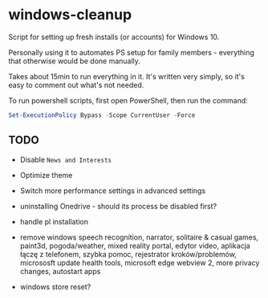 # windows-cleanup
Script for setting up fresh installs (or accounts) for Windows 10. 

Personally using it to automates PS setup for family members - everything that otherwise would be done manually.

Takes about 15min to run everything in it. It's written very simply, so it's easy to comment out what's not needed.


To run powershell scripts, first open PowerShell, then run the command:

```ps1
Set-ExecutionPolicy Bypass -Scope CurrentUser -Force
```

## TODO
- Disable `News and Interests`
- Optimize theme
- Switch more performance settings in advanced settings
- uninstalling Onedrive - should its process be disabled first?
- handle pl installation

- remove windows speech recognition, narrator, solitaire & casual games, paint3d, pogoda/weather, mixed reality portal, edytor video, aplikacja łączę z telefonem, szybka pomoc, rejestrator kroków/problemów, micrososft update health tools, microsoft edge webview 2, more privacy changes, autostart apps
- windows store reset?